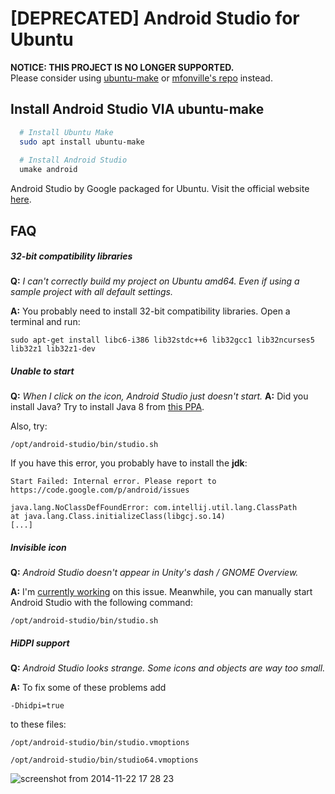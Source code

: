 [DEPRECATED] Android Studio for Ubuntu
=====================
**NOTICE: THIS PROJECT IS NO LONGER SUPPORTED.**<br>
Please consider using [ubuntu-make](https://github.com/ubuntu/ubuntu-make) or [mfonville's repo](https://mfonville.github.io/android-studio/) instead.

## Install Android Studio VIA ubuntu-make
```bash
  # Install Ubuntu Make
  sudo apt install ubuntu-make
  
  # Install Android Studio
  umake android
```


Android Studio by Google packaged for Ubuntu.
Visit the official website [here](http://paolorotolo.github.io/android-studio/).

## FAQ
##### 32-bit compatibility libraries
**Q:** *I can't correctly build my project on Ubuntu amd64. Even if using a sample project with all default settings.*

**A:** You probably need to install 32-bit compatibility libraries. Open a terminal and run:

``` sudo apt-get install libc6-i386 lib32stdc++6 lib32gcc1 lib32ncurses5 lib32z1 lib32z1-dev ```

##### Unable to start
**Q:** *When I click on the icon, Android Studio just doesn't start.*
**A:** Did you install Java? Try to install Java 8 from [this PPA](http://www.webupd8.org/2012/09/install-oracle-java-8-in-ubuntu-via-ppa.html).

Also, try:

``` /opt/android-studio/bin/studio.sh ```

If you have this error, you probably have to install the **jdk**:

```
Start Failed: Internal error. Please report to https://code.google.com/p/android/issues

java.lang.NoClassDefFoundError: com.intellij.util.lang.ClassPath
at java.lang.Class.initializeClass(libgcj.so.14)
[...]
```

##### Invisible icon
**Q:** *Android Studio doesn't appear in Unity's dash / GNOME Overview.*

**A:** I'm [currently working](https://github.com/PaoloRotolo/android-studio/issues/7) on this issue. Meanwhile, you can manually start Android Studio with the following command:

``` /opt/android-studio/bin/studio.sh ```

##### HiDPI support
**Q:** *Android Studio looks strange. Some icons and objects are way too small.*

**A:** To fix some of these problems add

`-Dhidpi=true`

to these files:

`/opt/android-studio/bin/studio.vmoptions`

`/opt/android-studio/bin/studio64.vmoptions`

![screenshot from 2014-11-22 17 28 23](https://cloud.githubusercontent.com/assets/5623301/5154769/fbb162a8-726c-11e4-81ce-503a2622bfba.png)
